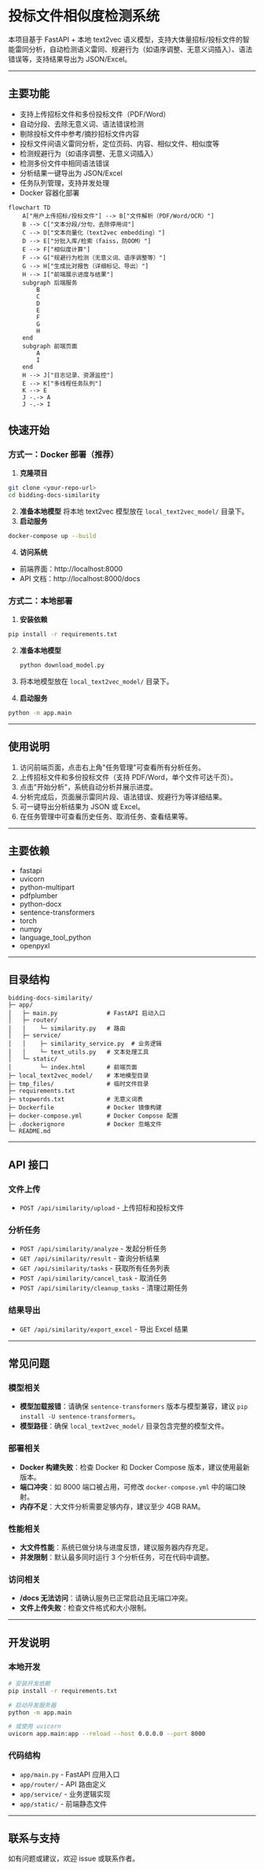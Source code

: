# 投标文件相似度检测系统

本项目基于 FastAPI + 本地 text2vec 语义模型，支持大体量招标/投标文件的智能雷同分析，自动检测语义雷同、规避行为（如语序调整、无意义词插入）、语法错误等，支持结果导出为 JSON/Excel。

---

## 主要功能

- 支持上传招标文件和多份投标文件（PDF/Word）
- 自动分段、去除无意义词、语法错误检测
- 剔除投标文件中参考/摘抄招标文件内容
- 投标文件间语义雷同分析，定位页码、内容、相似文件、相似度等
- 检测规避行为（如语序调整、无意义词插入）
- 检测多份文件中相同语法错误
- 分析结果一键导出为 JSON/Excel
- 任务队列管理，支持并发处理
- Docker 容器化部署

```mermaid
flowchart TD
    A["用户上传招标/投标文件"] --> B["文件解析（PDF/Word/OCR）"]
    B --> C["文本分段/分句，去除停用词"]
    C --> D["文本向量化（text2vec embedding）"]
    D --> E["分批入库/检索（faiss，防OOM）"]
    E --> F["相似度计算"]
    F --> G["规避行为检测（无意义词、语序调整等）"]
    G --> H["生成比对报告（详细标记、导出）"]
    H --> I["前端展示进度与结果"]
    subgraph 后端服务
        B
        C
        D
        E
        F
        G
        H
    end
    subgraph 前端页面
        A
        I
    end
    H --> J["日志记录、资源监控"]
    E --> K["多线程任务队列"]
    K --> E
    J -.-> A
    J -.-> I
```

## 快速开始

### 方式一：Docker 部署（推荐）

1. **克隆项目**

```bash
git clone <your-repo-url>
cd bidding-docs-similarity
```

2. **准备本地模型**
   将本地 text2vec 模型放在 `local_text2vec_model/` 目录下。
3. **启动服务**

```bash
docker-compose up --build
```

4. **访问系统**

- 前端界面：http://localhost:8000
- API 文档：http://localhost:8000/docs

### 方式二：本地部署

1. **安装依赖**

```bash
pip install -r requirements.txt
```

2. **准备本地模型**

   ```bash
   python download_model.py
   ```
3. 将本地模型放在 `local_text2vec_model/` 目录下。
4. **启动服务**

```bash
python -m app.main
```

---

## 使用说明

1. 访问前端页面，点击右上角"任务管理"可查看所有分析任务。
2. 上传招标文件和多份投标文件（支持 PDF/Word，单个文件可达千页）。
3. 点击"开始分析"，系统自动分析并展示进度。
4. 分析完成后，页面展示雷同片段、语法错误、规避行为等详细结果。
5. 可一键导出分析结果为 JSON 或 Excel。
6. 在任务管理中可查看历史任务、取消任务、查看结果等。

---

## 主要依赖

- fastapi
- uvicorn
- python-multipart
- pdfplumber
- python-docx
- sentence-transformers
- torch
- numpy
- language_tool_python
- openpyxl

---

## 目录结构

```
bidding-docs-similarity/
├─ app/
│   ├─ main.py              # FastAPI 启动入口
│   ├─ router/
│   │    └─ similarity.py   # 路由
│   ├─ service/
│   │    ├─ similarity_service.py  # 业务逻辑
│   │    └─ text_utils.py   # 文本处理工具
│   └─ static/
│        └─ index.html      # 前端页面
├─ local_text2vec_model/    # 本地模型目录
├─ tmp_files/               # 临时文件目录
├─ requirements.txt
├─ stopwords.txt            # 无意义词表
├─ Dockerfile               # Docker 镜像构建
├─ docker-compose.yml       # Docker Compose 配置
├─ .dockerignore            # Docker 忽略文件
└─ README.md
```

---

## API 接口

### 文件上传

- `POST /api/similarity/upload` - 上传招标和投标文件

### 分析任务

- `POST /api/similarity/analyze` - 发起分析任务
- `GET /api/similarity/result` - 查询分析结果
- `GET /api/similarity/tasks` - 获取所有任务列表
- `POST /api/similarity/cancel_task` - 取消任务
- `POST /api/similarity/cleanup_tasks` - 清理过期任务

### 结果导出

- `GET /api/similarity/export_excel` - 导出 Excel 结果

---

## 常见问题

### 模型相关

- **模型加载报错**：请确保 `sentence-transformers` 版本与模型兼容，建议 `pip install -U sentence-transformers`。
- **模型路径**：确保 `local_text2vec_model/` 目录包含完整的模型文件。

### 部署相关

- **Docker 构建失败**：检查 Docker 和 Docker Compose 版本，建议使用最新版本。
- **端口冲突**：如 8000 端口被占用，可修改 `docker-compose.yml` 中的端口映射。
- **内存不足**：大文件分析需要足够内存，建议至少 4GB RAM。

### 性能相关

- **大文件性能**：系统已做分块与进度反馈，建议服务器内存充足。
- **并发限制**：默认最多同时运行 3 个分析任务，可在代码中调整。

### 访问相关

- **/docs 无法访问**：请确认服务已正常启动且无端口冲突。
- **文件上传失败**：检查文件格式和大小限制。

---

## 开发说明

### 本地开发

```bash
# 安装开发依赖
pip install -r requirements.txt

# 启动开发服务器
python -m app.main

# 或使用 uvicorn
uvicorn app.main:app --reload --host 0.0.0.0 --port 8000
```

### 代码结构

- `app/main.py` - FastAPI 应用入口
- `app/router/` - API 路由定义
- `app/service/` - 业务逻辑实现
- `app/static/` - 前端静态文件

---

## 联系与支持

如有问题或建议，欢迎 issue 或联系作者。

